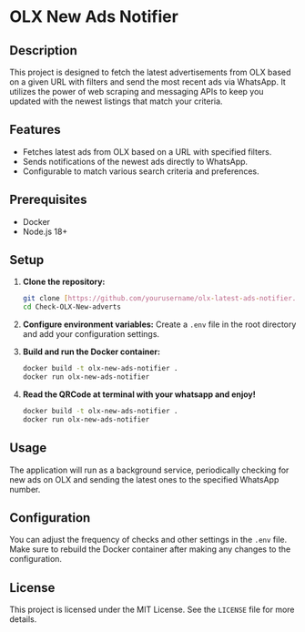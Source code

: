 # OLX New Ads Notifier

## Description

This project is designed to fetch the latest advertisements from OLX based on a given URL with filters and send the most recent ads via WhatsApp.
It utilizes the power of web scraping and messaging APIs to keep you updated with the newest listings that match your criteria.

## Features

- Fetches latest ads from OLX based on a URL with specified filters.
- Sends notifications of the newest ads directly to WhatsApp.
- Configurable to match various search criteria and preferences.

## Prerequisites

- Docker
- Node.js 18+

## Setup

1. **Clone the repository:**
    ```bash
    git clone [https://github.com/yourusername/olx-latest-ads-notifier.git](https://github.com/brunosoares99/Check-OLX-New-adverts.git)
    cd Check-OLX-New-adverts
    ```
2. **Configure environment variables:**
    Create a `.env` file in the root directory and add your configuration settings.
   
3. **Build and run the Docker container:**
    ```bash
    docker build -t olx-new-ads-notifier .
    docker run olx-new-ads-notifier
    ```

4. **Read the QRCode at terminal with your whatsapp and enjoy!**
    ```bash
    docker build -t olx-new-ads-notifier .
    docker run olx-new-ads-notifier
    ```

## Usage

The application will run as a background service, periodically checking for new ads on OLX and sending the latest ones to the specified WhatsApp number.

## Configuration

You can adjust the frequency of checks and other settings in the `.env` file. Make sure to rebuild the Docker container after making any changes to the configuration.

## License

This project is licensed under the MIT License. See the `LICENSE` file for more details.

